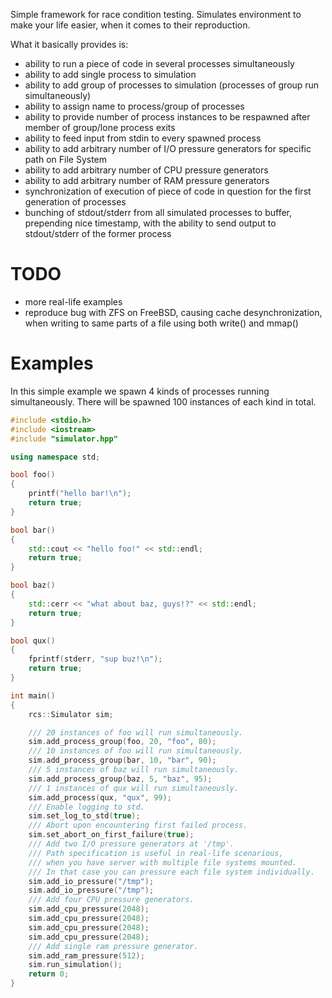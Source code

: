 Simple framework for race condition testing. Simulates environment to make your life easier, when it comes to their reproduction.

What it basically provides is:
 * ability to run a piece of code in several processes simultaneously
 * ability to add single process to simulation
 * ability to add group of processes to simulation (processes of group run simultaneously)
 * ability to assign name to process/group of processes
 * ability to provide number of process instances to be respawned after member of group/lone process exits
 * ability to feed input from stdin to every spawned process
 * ability to add arbitrary number of I/O pressure generators for specific path on File System
 * ability to add arbitrary number of CPU pressure generators
 * ability to add arbitrary number of RAM pressure generators
 * synchronization of execution of piece of code in question for the first generation of processes
 * bunching of stdout/stderr from all simulated processes to buffer, prepending nice timestamp, with the ability to send output to stdout/stderr of the former process


TODO
=====
 * more real-life examples
 * reproduce bug with ZFS on FreeBSD, causing cache desynchronization, when writing to same parts of a file using both write() and mmap()


Examples
=====

In this simple example we spawn 4 kinds of processes running simultaneously.
There will be spawned 100 instances of each kind in total.
```c++
#include <stdio.h>
#include <iostream>
#include "simulator.hpp"

using namespace std;

bool foo()
{
    printf("hello bar!\n");
    return true;
}

bool bar()
{
    std::cout << "hello foo!" << std::endl;
    return true;
}

bool baz()
{
    std::cerr << "what about baz, guys!?" << std::endl;
    return true;
}

bool qux()
{
    fprintf(stderr, "sup buz!\n");
    return true;
}

int main()
{
    rcs::Simulator sim;

    /// 20 instances of foo will run simultaneously.
    sim.add_process_group(foo, 20, "foo", 80);
    /// 10 instances of foo will run simultaneously.
    sim.add_process_group(bar, 10, "bar", 90);
    /// 5 instances of baz will run simultaneously.
    sim.add_process_group(baz, 5, "baz", 95);
    /// 1 instances of qux will run simultaneously.
    sim.add_process(qux, "qux", 99);
    /// Enable logging to std.
    sim.set_log_to_std(true);
    /// Abort upon encountering first failed process.
    sim.set_abort_on_first_failure(true);
    /// Add two I/O pressure generators at '/tmp'.
    /// Path specification is useful in real-life scenarious,
    /// when you have server with multiple file systems mounted.
    /// In that case you can pressure each file system individually.
    sim.add_io_pressure("/tmp");
    sim.add_io_pressure("/tmp");
    /// Add four CPU pressure generators.
    sim.add_cpu_pressure(2048);
    sim.add_cpu_pressure(2048);
    sim.add_cpu_pressure(2048);
    sim.add_cpu_pressure(2048);
    /// Add single ram pressure generator.
    sim.add_ram_pressure(512);
    sim.run_simulation();
    return 0;
}
```
